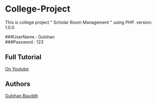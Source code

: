 # College-Project
This is college project " Scholar Room Management " using PHP.
version: 1.0.0

###UserName : Gulshan   
###Password : 123

## Full Tutorial

[On Youtube](   )

## Authors

[Gulshan Bauddh](  )
